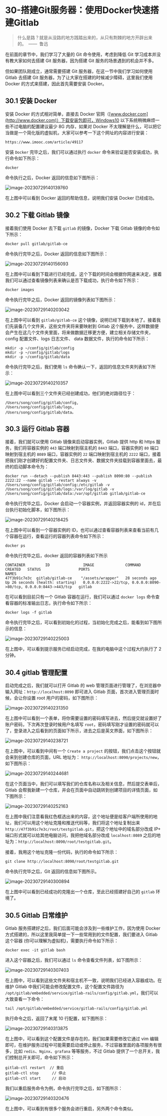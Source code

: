 # 30-搭建Git服务器：使用Docker快速搭建Gitlab



> 什么是路？就是从没路的地方践踏出来的，从只有荆棘的地方开辟出来的。 —— 鲁迅

在前面的章节中，我们学习了大量的 Git 命令使用，考虑到降低 Git 学习成本并没有教大家如何去搭建 Git 服务器，因为搭建 Git 服务的场景遇到的机会并不多。

但如果团队刚成立，通常需要搭建 Git 服务器，在这一节中我们学习如何使用 Gitlab 去搭建 Git 服务器，为了让大家在搭建的时候减少障碍，这里我们使用 Docker 的方式来搭建，因此首先需要安装 Docker。

## 30.1 安装 Docker

安装 Docker 的方式相对简单，直接去 Docker 官网（[www.docker.com](http://www.docker.com)）下载安装包即可，Windows10 以下系统稍微麻烦一些不过电脑的配置建议最少 8G 内存，如果对 Docker 不太理解是什么，可以把它当做是一个简化版的虚拟机，大家可以参考一下这个网址的内容进行安装：

```
https://www.imooc.com/article/49117
```

安装 `Docker` 完毕之后，我们可以通过执行 `docker` 命令来验证是否安装成功，执行命令如下所示：

```
docker
```

命令执行之后，Docker 返回的信息如下图所示：

![image-20230729140139760](./assets/image-20230729140139760.png)

在上图中可以看到 Docker 返回的帮助信息，说明我们安装 Docker 已经成功。

## 30.2 下载 Gitlab 镜像

接着我们使用 Docker 去下载 `gitlab` 的镜像，Docker 下载 Gitlab 镜像的命令如下所示：

```
docker pull gitlab/gitlab-ce
```

命令执行完毕之后，Docker 返回的信息如下图所示：

![image-20230729140156093](./assets/image-20230729140156093.png)

在上图中可以看到下载进行已经完成，这个下载的时间会根据你网速来决定，接着我们可以通过查看镜像列表来确认是否下载成功，执行命令如下所示：

```shell
docker images
```

命令执行完毕之后，Docker 返回的镜像列表如下图所示：

![image-20230729140203042](./assets/image-20230729140203042.png)

在上图中可以看到 `gitlab/gitlab-ce` 这个镜像，说明已经下载到本地了。接着我们先装备几个文件夹，这些文件夹将来要映射到 Gitlab 这个服务中，这样数据便会产生在这几个文件夹里面，将来做数据迁移更方便，建立相关存储文件夹，config 配置文件、logs 日志文件、 data 数据文件，执行的命令如下所示：

```shell
mkdir -p ~/config/gitlab/config
mkdir -p ~/config/gitlab/logs
mkdir -p ~/config/gitlab/data
```

命令执行完毕之后，我们使用 `ls` 命令确认一下，返回的信息文件夹列表如下所示：

![image-20230729140210357](./assets/image-20230729140210357.png)

在上图中可以看到三个文件夹已经创建成功，他们的绝对路径位于：

```
/Users/song/config/gitlab/config, 
/Users/song/config/gitlab/logs,
/Users/song/config/gitlab/data。
```

## 30.3 运行 Gitlab 容器

接着，我们就可以使用 Gitlab 镜像来启动容器实例，Gitlab 提供 http 和 https 服务，我们将容器实例的 `443` 端口映射到宿主机的 `8443` 端口，容器实例的 `80` 端口映射到宿主机的 `8089` 端口，容器实例的 `22` 端口映射到宿主机的 `2222` 端口，接着把我们刚才创建好的配置文件夹、日志文件夹、数据文件夹挂载到容器里面去，最终的启动脚本命令为：

```
docker run --detach --publish 8443:443 --publish 8090:80 --publish 2222:22 --name gitlab --restart always -v /Users/song/config/gitlab/config:/etc/gitlab -v /Users/song/config/gitlab/logs:/var/log/gitlab -v /Users/song/config/gitlab/data:/var/opt/gitlab gitlab/gitlab-ce
```

命令执行完毕之后，Docker 会启动一个容器实例，并返回容器实例的 id，并在后台执行初始化脚本，如下图所示：

![image-20230729140218425](./assets/image-20230729140218425.png)

在上图中可以看到一个容器实例的 ID，也可以通过查看容器列表来查看当前有几个容器在运行，查看运行的容器列表命令如下所示：

```shell
docker ps
```

命令执行完毕之后，docker 返回的容器列表如下所示

```
CONTAINER         ID               IMAGE              COMMAND              CREATED   STATUS                 PORTS     
NAMES
47f3b91c7e3c  gitlab/gitlab-ce    "/assets/wrapper"   28 seconds ago      Up 26 seconds (health: starting)   0.0.0.0:2222->22/tcp, 0.0.0.0:8090->80/tcp, 0.0.0.0:8443->443/tcp   gitlab
```

在可以看到目前只有一个 Gitlab 容器在运行，我们可以通过 `docker logs` 命令查看容器的标准输出日志，执行命令如下所示：

```shell
docker logs -f gitlab
```

命令执行完毕之后，可以看到初始化的过程，当初始化完成之后，能看到如下图所示的信息：

![image-20230729140225003](./assets/image-20230729140225003.png)

在上图中，可以看到提示服务已经启动完成，在我的电脑中这个过程大约执行了 2 分钟。

## 30.4 gitlab 管理配置

启动完成之后，我们就可以打开 Gitlab 的 web 管理页面进行管理了，在浏览器中输入网址：`http://localhost:8090` 即可进入 Gitlab 页面，首次进入管理页面时候，会让你设置 root 用户的密码，如下图所示：

![image-20230729140231350](./assets/image-20230729140231350.png)

在上图中可以看到一个表单，将你需要设置的密码填写进去，然后提交就设置好了账户密码，下次再次登录时候用户名填写 `root`，密码填写刚才设置的密码就可以了，登录进入之后看到的页面如下所示，进去之后是英文界面，如下图所示：

![image-20230729140238721](./assets/image-20230729140238721.png)

在上图中，可以看到中间有一个 `Create a project` 的按钮，我们点击这个按钮就会来到创建仓库的页面，URL 地址为：
`http://localhost:8090/projects/new`，如下图所示：

![image-20230729140244681](./assets/image-20230729140244681.png)

在这个页面当中，我们可以填写我们的仓库名称以及相关信息，然后提交表单后，Gitlab 会帮我新建一个仓库，并会在页面中自动跳转到创建项目的详情页面，如下图所示：

![image-20230729140252163](./assets/image-20230729140252163.png)

在上图中我们注意看我红色框选出来的内容，这个地址便是给客户端所使用的地址，我们可以用这个地址克隆和推送代码等，我们将这个地址复制出来 `http://47f3b91c7e3c/root/testgitlab.git`，把这个地址中的域名部分改成 IP+ 端口形式就可以给其他电脑访问，我把他域名部分改成 `localhost:8089` 之后的地址为：`http://localhost:8090/root/testgitlab.git`。

接着，我用这个地址克隆一份代码，执行的命令如下所示：

```
git clone http://localhost:8090/root/testgitlab.git
```

命令执行完毕之后，Git 返回的信息如下图所示。

![image-20230729140300894](./assets/image-20230729140300894.png)

在上图中可以看到已经成功的克隆出一个仓库，至此已经搭建好自己的 `gitlab` 环境了。

## 30.5 Gitlab 日常维护

Gitlab 服务搭建好之后，我们后面可能会涉及到一些维护工作，因为使用 Docker 方式搭建的，所以这里我简单提一下一些常用到的文件配置，我们要进入 Gitlab 这个容器 (你可以理解为虚拟机)，需要执行命令如下所示：

```shell
docker exec -it gitlab bash
```

进入这个容器之后，我们可以通过 `ls` 命令查看文件列表，如下图所示：

![image-20230729140307403](./assets/image-20230729140307403.png)

在上图中，可以看到这些文件夹和宿主机不一致，说明我们已经进入容器成功。在维护 Gitlab 中我们可能会修改配置文件，这个配置文件路径为 `/opt/gitlab/embedded/service/gitlab-rails/config/gitlab.yml`，我们可以大致查看一下命令：

```shell
tail /opt/gitlab/embedded/service/gitlab-rails/config/gitlab.yml
```

执行命令之后，返回了末尾 10 行配置，如下图所示：

![image-20230729140313875](./assets/image-20230729140313875.png)

在上图中，可以看到这个配置文件是存在的，我们如果需要修改它通过 vim 编辑即可，在维护服务过程中可能需要启动或停止服务，不过容器里面的各项服务有很多，比如 `redis`、`Nginx`、`grafana` 等等服务，不过 Gitlab 提供了一个总开关，我们控制总开关即可，命令如下所示：

```shell
gitlab-ctl restart  // 重启
gitlab-ctl stop      // 停止
gitlab-ctl start     // 启动
```

我们以重启服务命令为例，命令执行完毕之后，如下图所示：

![image-20230729140320476](./assets/image-20230729140320476.png)

在上图中，可以看到有很多个服务会进行重启，另外两个命令类似。